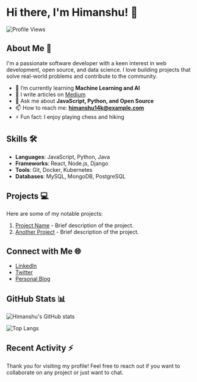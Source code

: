 # Hi there, I'm Himanshu! 👋

![Profile Views](https://komarev.com/ghpvc/?username=Himanshu14k&color=brightgreen)

## About Me 🚀
I'm a passionate software developer with a keen interest in web development, open source, and data science. I love building projects that solve real-world problems and contribute to the community.

- 🌱 I’m currently learning **Machine Learning and AI**
- 📝 I write articles on [Medium](https://medium.com/@Himanshu14k)
- 💬 Ask me about **JavaScript, Python, and Open Source**
- 📫 How to reach me: **himanshu14k@example.com**
- ⚡ Fun fact: I enjoy playing chess and hiking

## Skills 🛠️
- **Languages**: JavaScript, Python, Java
- **Frameworks**: React, Node.js, Django
- **Tools**: Git, Docker, Kubernetes
- **Databases**: MySQL, MongoDB, PostgreSQL

## Projects 💻
Here are some of my notable projects:

1. [Project Name](https://github.com/Himanshu14k/project-name) - Brief description of the project.
2. [Another Project](https://github.com/Himanshu14k/another-project) - Brief description of the project.

## Connect with Me 🌐
- [LinkedIn](https://www.linkedin.com/in/Himanshu14k/)
- [Twitter](https://twitter.com/Himanshu14k)
- [Personal Blog](https://himanshu14k.github.io/)

## GitHub Stats 📊

![Himanshu's GitHub stats](https://github-readme-stats.vercel.app/api?username=Himanshu14k&show_icons=true&theme=radical)

![Top Langs](https://github-readme-stats.vercel.app/api/top-langs/?username=Himanshu14k&layout=compact&theme=radical)

## Recent Activity ⚡
<!--START_SECTION:activity-->
<!--END_SECTION:activity-->

Thank you for visiting my profile! Feel free to reach out if you want to collaborate on any project or just want to chat.
